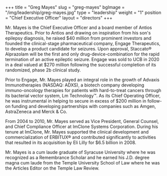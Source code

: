 +++
title = "Greg Mayes"
slug = "greg-mayes"
bgImage = "/img/leadership/greg-mayes.jpg"
type = "leadership"
weight = "1"
position = "Chief Executive Officer"
layout = "directors"
+++


Mr. Mayes is the Chief Executive Officer and a board member of Antios Therapeutics. Prior to Antios and drawing on inspiration from his son's epilepsy diagnosis, he raised $40 million from prominent investors and founded the clinical-stage pharmaceutical company, Engage Therapeutics, to develop a product candidate for seizures. Upon approval, Staccato&reg; Alprazolam will be the first and only drug-device-combination for the rapid termination of an active epileptic seizure. Engage was sold to UCB in 2020 in a deal valued at $270 million following the successful completion of its randomized, phase 2b clinical study.

Prior to Engage, Mr. Mayes played an integral role in the growth of Advaxis Immunotherapies (NASDAQ: ADXS), a biotech company developing immuno-oncology therapies for patients with hard-to-treat cancers through its bacterial vector system, Lm Technology&trade;. As its Chief Operating Officer, he was instrumental in helping to secure in excess of $200 million in follow-on funding and developing partnerships with companies such as Amgen, AstraZeneca and Merck & Co.

From 2004 to 2010, Mr. Mayes served as Vice President, General Counsel, and Chief Compliance Officer at ImClone Systems Corporation. During his tenure at ImClone, Mr. Mayes supported the clinical development and commercialization of ERBITUX&reg; and contributed significantly to activities that resulted in its acquisition by Eli Lilly for $6.5 billion in 2008.

Mr. Mayes is a cum laude graduate of Syracuse University where he was recognized as a Remembrance Scholar and he earned his J.D. degree magna cum laude from the Temple University School of Law where he was the Articles Editor on the Temple Law Review.